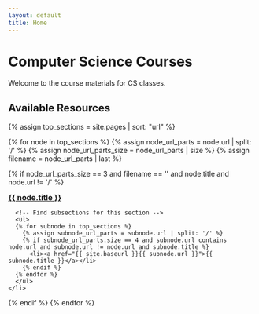 ```yaml
---
layout: default
title: Home
---
```


# Computer Science Courses

Welcome to the course materials for CS classes.

## Available Resources

{% assign top_sections = site.pages | sort: "url" %}
<ul class="section-list">
{% for node in top_sections %}
  {% assign node_url_parts = node.url | split: '/' %}
  {% assign node_url_parts_size = node_url_parts | size %}
  {% assign filename = node_url_parts | last %}
  
  {% if node_url_parts_size == 3 and filename == '' and node.title and node.url != '/' %}
    <li>
      <a href="{{ site.baseurl }}{{ node.url }}">{{ node.title }}</a>
      
      <!-- Find subsections for this section -->
      <ul>
      {% for subnode in top_sections %}
        {% assign subnode_url_parts = subnode.url | split: '/' %}
        {% if subnode_url_parts.size == 4 and subnode.url contains node.url and subnode.url != node.url and subnode.title %}
          <li><a href="{{ site.baseurl }}{{ subnode.url }}">{{ subnode.title }}</a></li>
        {% endif %}
      {% endfor %}
      </ul>
    </li>
  {% endif %}
{% endfor %}
</ul>

<style>
  .section-list {
    list-style-type: none;
    padding-left: 0;
  }
  
  .section-list > li {
    margin-bottom: 1.5em;
  }
  
  .section-list > li > a {
    font-weight: bold;
    font-size: 1.1em;
  }
  
  .section-list ul {
    margin-top: 0.5em;
    padding-left: 1.5em;
  }
</style>